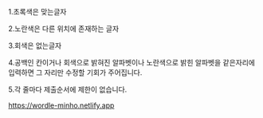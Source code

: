 1.초록색은 맞는글자


2.노란색은 다른 위치에 존재하는 글자

3.회색은 없는글자

4.공백인 칸이거나 회색으로 밝혀진 알파벳이나 노란색으로 밝힌 알파벳을 같은자리에 입력하면 그 자리만 수정할 기회가 주어집니다.

5.각 줄마다 제출순서에 제한이 없습니다.

https://wordle-minho.netlify.app
